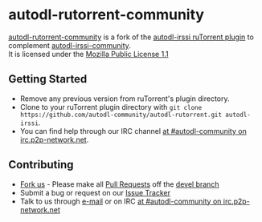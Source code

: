 # autodl-rutorrent-community
[autodl-rutorrent-community](https://github.com/autodl-community/autodl-rutorrent) is a fork of the [autodl-irssi ruTorrent plugin](https://code.google.com/p/rutorrent/wiki/PluginAutodlirssi) to complement [autodl-irssi-community](https://github.com/autodl-community/autodl-irssi).  
It is licensed under the [Mozilla Public License 1.1](https://www.mozilla.org/MPL/1.1/)  

## Getting Started
* Remove any previous version from ruTorrent's plugin directory.
* Clone to your ruTorrent plugin directory with ``git clone https://github.com/autodl-community/autodl-rutorrent.git autodl-irssi``.
* You can find help through our IRC channel [at #autodl-community on irc.p2p-network.net](irc://irc.p2p-network.net/autodl-community).

## Contributing
* [Fork us](https://help.github.com/articles/fork-a-repo) - Please make all [Pull Requests](https://help.github.com/articles/creating-a-pull-request) off the [devel branch](https://github.com/autodl-irssi-community/autodl-rutorrent/tree/devel)
* Submit a bug or request on our [Issue Tracker](https://github.com/autodl-community/autodl-rutorrent/issues)
* Talk to us through [e-mail](autodl.community@gmail.com) or on IRC [at #autodl-community on irc.p2p-network.net](irc://irc.p2p-network.net/autodl-community)